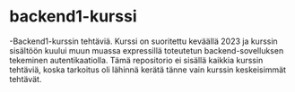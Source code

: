 ﻿# backend1-kurssi

-Backend1-kurssin tehtäviä. Kurssi on suoritettu keväällä 2023 ja kurssin sisältöön kuului muun muassa expressillä toteutetun backend-sovelluksen tekeminen autentikaatiolla. Tämä repositorio ei sisällä kaikkia kurssin tehtäviä, koska tarkoitus oli lähinnä kerätä tänne vain kurssin keskeisimmät tehtävät.
